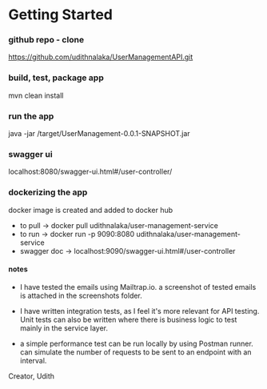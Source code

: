 # Getting Started

### github repo - clone
https://github.com/udithnalaka/UserManagementAPI.git

### build, test, package app
mvn clean install

### run the app
java -jar /target/UserManagement-0.0.1-SNAPSHOT.jar

### swagger ui
localhost:8080/swagger-ui.html#/user-controller/

### dockerizing the app
docker image is created and added to docker hub
* to pull -> docker pull udithnalaka/user-management-service
* to run -> docker run -p 9090:8080 udithnalaka/user-management-service
* swagger doc -> localhost:9090/swagger-ui.html#/user-controller


#### notes
* I have tested the emails using Mailtrap.io. a screenshot of tested emails is attached in the screenshots folder.

* I have written integration tests, as I feel it's more relevant for API testing. Unit tests can also be written
 where there is business logic to test mainly in the service layer. 
 
* a simple performance test can be run locally by using Postman runner. can simulate the number of requests
to be sent to an endpoint with an interval. 
 
 Creator,
 Udith
